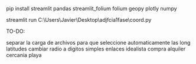 pip install streamlit pandas streamlit_folium folium geopy plotly numpy 


streamlit run C:\Users\Javier\Desktop\adjfcia1fase\coord.py 


TO-DO:

separar la carga de archivos para que seleccione automaticamente las long latitudes
cambiar radio a digitos simples
enlaces idealista compra alquiler
cercania playa
